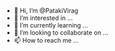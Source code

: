 - 👋 Hi, I’m @PatakiVirag
- 👀 I’m interested in ...
- 🌱 I’m currently learning ...
- 💞️ I’m looking to collaborate on ...
- 📫 How to reach me ...

<!---
PatakiVirag/PatakiVirag is a ✨ special ✨ repository because its `README.md` (this file) appears on your GitHub profile.
You can click the Preview link to take a look at your changes.
--->
